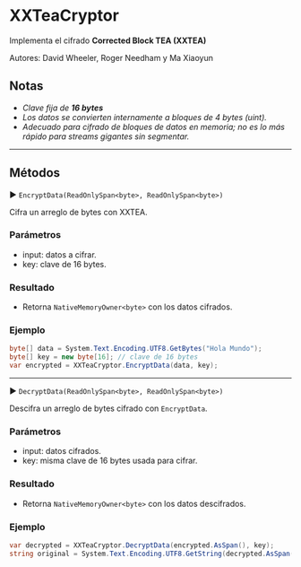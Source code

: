 # XXTeaCryptor

Implementa el cifrado **Corrected Block TEA (XXTEA)**

Autores: David Wheeler, Roger Needham y Ma Xiaoyun

## Notas

- _Clave fija de **16 bytes**_
- _Los datos se convierten internamente a bloques de 4 bytes (uint)._
- _Adecuado para cifrado de bloques de datos en memoria; no es lo más rápido para streams gigantes sin segmentar._

---

## Métodos

▶ `EncryptData(ReadOnlySpan<byte>, ReadOnlySpan<byte>)`

Cifra un arreglo de bytes con XXTEA.

### Parámetros

* input: datos a cifrar.
* key: clave de 16 bytes.

### Resultado

* Retorna `NativeMemoryOwner<byte>` con los datos cifrados.

### Ejemplo

```csharp
byte[] data = System.Text.Encoding.UTF8.GetBytes("Hola Mundo");
byte[] key = new byte[16]; // clave de 16 bytes
var encrypted = XXTeaCryptor.EncryptData(data, key);
```

---

▶ `DecryptData(ReadOnlySpan<byte>, ReadOnlySpan<byte>)`

Descifra un arreglo de bytes cifrado con `EncryptData`.

### Parámetros

* input: datos cifrados.
* key: misma clave de 16 bytes usada para cifrar.

### Resultado

* Retorna `NativeMemoryOwner<byte>` con los datos descifrados.

### Ejemplo

```csharp
var decrypted = XXTeaCryptor.DecryptData(encrypted.AsSpan(), key);
string original = System.Text.Encoding.UTF8.GetString(decrypted.AsSpan());
```